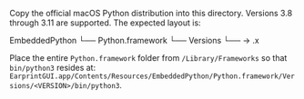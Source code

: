 Copy the official macOS Python distribution into this directory. Versions 3.8 through 3.11 are supported.
The expected layout is:

EmbeddedPython
└── Python.framework
    └── Versions
        └── <VERSION> -> <VERSION>.x

Place the entire `Python.framework` folder from `/Library/Frameworks`
so that `bin/python3` resides at:
`EarprintGUI.app/Contents/Resources/EmbeddedPython/Python.framework/Versions/<VERSION>/bin/python3`.